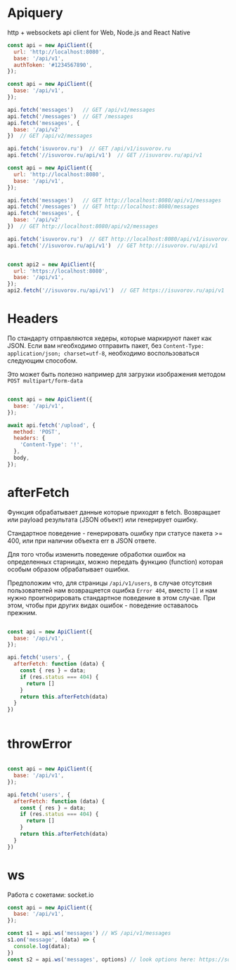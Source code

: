 # Apiquery
http + websockets api client for Web, Node.js and React Native


```js
const api = new ApiClient({
  url: 'http://localhost:8080',
  base: '/api/v1',
  authToken: '#1234567890',
});
```

```js
const api = new ApiClient({
  base: '/api/v1',
});

api.fetch('messages')   // GET /api/v1/messages
api.fetch('/messages')  // GET /messages
api.fetch('messages', {
  base: '/api/v2'
})  // GET /api/v2/messages

api.fetch('isuvorov.ru')  // GET /api/v1/isuvorov.ru
api.fetch('//isuvorov.ru/api/v1')  // GET //isuvorov.ru/api/v1
```

```js
const api = new ApiClient({
  url: 'http://localhost:8080',
  base: '/api/v1',
});

api.fetch('messages')   // GET http://localhost:8080/api/v1/messages
api.fetch('/messages')  // GET http://localhost:8080/messages
api.fetch('messages', {
  base: '/api/v2'
})  // GET http://localhost:8080/api/v2/messages

api.fetch('isuvorov.ru')  // GET http://localhost:8080/api/v1/isuvorov.ru
api.fetch('//isuvorov.ru/api/v1')  // GET http://isuvorov.ru/api/v1


const api2 = new ApiClient({
  url: 'https://localhost:8080',
  base: '/api/v1',
});
api2.fetch('//isuvorov.ru/api/v1')  // GET https://isuvorov.ru/api/v1
```


# Headers
По стандарту отправляются хедеры, которые маркируют пакет как JSON.
Если вам нгеобходимо отправить пакет, без `Content-Type: application/json; charset=utf-8`, необходимо воспользоваться следующим способом.

Это может быть полезно например для загрузки изображения методом `POST multipart/form-data `

```js

const api = new ApiClient({
  base: '/api/v1',
});

await api.fetch('/upload', {
  method: 'POST',
  headers: {
    'Content-Type': '!',
  },
  body,
});

```


# afterFetch
Функция обрабатывает данные которые приходят в fetch. Возвращает или payload результата (JSON объект) или генерирует ошибку.

Стандартное поведение - генерировать ошибку при статусе пакета >= 400, или при наличии объекта err в JSON ответе.

Для того чтобы изменить поведение обработки ошибок на определенных старницах, можно передать функцию (function) которая особым образом обрабатывает ошибки.

Предположим что, для страницы `/api/v1/users`, в случае отсутсвия пользователей нам возвращяется ошибка `Error 404`, вместо `[]` и нам нужно проигнорировать стандартное поведение в этом случае. При этом, чтобы при других видах ошибок - поведение оставалось прежним.

```js

const api = new ApiClient({
  base: '/api/v1',
});

api.fetch('users', {
  afterFetch: function (data) {
    const { res } = data;
    if (res.status === 404) {
      return []
    }
    return this.afterFetch(data)
  }
})



```
# throwError

```js

const api = new ApiClient({
  base: '/api/v1',
});

api.fetch('users', {
  afterFetch: function (data) {
    const { res } = data;
    if (res.status === 404) {
      return []
    }
    return this.afterFetch(data)
  }
})

```


# ws
Работа с сокетами: socket.io

```js
const api = new ApiClient({
  base: '/api/v1',
});

const s1 = api.ws('messages') // WS /api/v1/messages
s1.on('message', (data) => {
  console.log(data);
})
const s2 = api.ws('messages', options) // look options here: https://socket.io/docs/client-api/#manager


```
